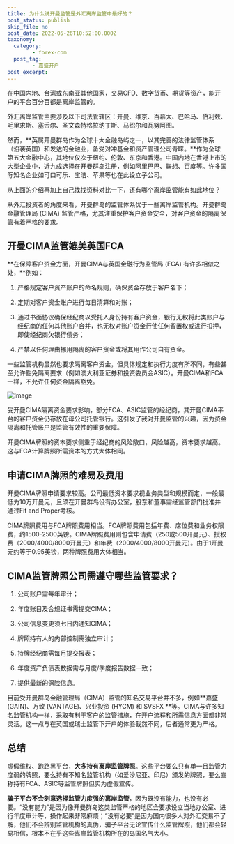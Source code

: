 ```yaml
---
title: 为什么说开曼监管是外汇离岸监管中最好的？
post_status: publish
skip_file: no
post_date: 2022-05-26T10:52:00.000Z
taxonomy:
  category:
        - forex-com
  post_tag:
        - 嘉盛开户
post_excerpt: 
---
```

在中国内地、台湾或东南亚其他国家，交易CFD、数字货币、期货等资产，能开户的平台百分百都是离岸监管的。

外汇离岸监管主要涉及以下司法管辖区：开曼、维京、百慕大、巴哈马、伯利兹、毛里求斯、塞舌尔、圣文森特格拉纳丁斯、马绍尔和瓦努阿图。

然而，**英属开曼群岛作为全球十大金融岛屿之一，以其完善的法律监管体系（沿袭英国）和发达的金融业，备受对冲基金和资产管理公司青睐。**作为全球第五大金融中心，其地位仅次于纽约、伦敦、东京和香港。中国内地在香港上市的大型企业中，近九成选择在开曼群岛注册，例如阿里巴巴、联想、百度等。许多国际知名企业如可口可乐、宝洁、苹果等也在此设立子公司。

从上面的介绍再加上自己找找资料对比一下，还有哪个离岸监管能有如此地位？

从外汇投资者的角度来看，开曼群岛的监管体系优于一些离岸监管机构。开曼群岛金融管理局 (CIMA) 监管严格，尤其注重保护客户资金安全，对客户资金的隔离保管有着严格的要求。

## 开曼CIMA监管媲美英国FCA

**在保障客户资金方面，开曼CIMA与英国金融行为监管局 (FCA) 有许多相似之处，**例如：

1. 严格规定客户资产账户的命名规则，确保资金存放于客户名下；

1. 定期对客户资金账户进行每日清算和对账；

1. 通过书面协议确保经纪商以受托人身份持有客户资金，银行无权将此类账户与经纪商的任何其他账户合并，也无权对账户资金行使任何留置权或进行扣押，即使经纪商欠银行债务；

1. 严禁以任何理由挪用隔离的客户资金或将其用作公司自有资金。

一些监管机构虽然也要求隔离客户资金，但具体规定和执行力度有所不同，有些甚至允许豁免隔离要求（例如澳大利亚证券和投资委员会ASIC）。开曼CIMA和FCA一样，不允许任何资金隔离豁免。

![Image](https://prod-files-secure.s3.us-west-2.amazonaws.com/39ed1227-6d7d-4570-be36-9ccd4a2c4241/bd849744-3fcb-4a37-8312-357962c8f065/image.png?X-Amz-Algorithm=AWS4-HMAC-SHA256&X-Amz-Content-Sha256=UNSIGNED-PAYLOAD&X-Amz-Credential=ASIAZI2LB4666KN3MHVQ%2F20250924%2Fus-west-2%2Fs3%2Faws4_request&X-Amz-Date=20250924T161354Z&X-Amz-Expires=3600&X-Amz-Security-Token=IQoJb3JpZ2luX2VjENf%2F%2F%2F%2F%2F%2F%2F%2F%2F%2FwEaCXVzLXdlc3QtMiJHMEUCIEzuvh4gKNLFWJXTbkhPtIMV%2F%2FMHAYEJlWi13ej9jz0xAiEA%2BNte%2FCZxoquac3K9oG0Dl0iKH0nNZrdewulsrIaJMewq%2FwMIYBAAGgw2Mzc0MjMxODM4MDUiDJFjtSuUZe0kmHw7oSrcA%2FpkbiwYVId%2BcrpzTkV4O7JYOXiNCV9UgirqOzhyK%2BHLuUvMtVxqfP5mD9tHDTndPvTqECwy0lFnezhidIeCwUVfk9nXaQBR%2FntcMfsQTu34NJPiH%2F0wFMg2s4IyPVx1TOTXYRBE%2BBMbmU42DrFoiyc4Nkt47KXH08MBBvAIJfQwQL98t2MjqiP%2Fk5EqCO2jhoBjg8vYvu2UkUiUeLJl%2BPFiT5dkJlwUSqinPoBE59bMo1P7e44gS5vJYjWUPBfjOy9nHfwQfGGiaHalBk2cYtZf7nleiL8s%2FpHwEY1DzE53g5o02z9VnqxRAZ%2FLeBhZBDC1lQiEqVre5XpErqV26KqMYXP%2FwidpG6xhHNLWreE4Sree03CvZVq0HpaCTCUHVS9ynqR8qn1GYwJfsY6WoZbpLoXsfXzykqXeRANTRu2rhaVNZvxdP1hXg9j%2FERnZ1Ptweist1RQgpTx5XqUz4Cz6Rmu%2FIafvsidJdm1Mzy4N3YKYv3%2FxRheBrTHGuVYGrktK48stV8GdldXiH%2BFV%2FS5e9UGxKSgn03%2BqxBBsclcv6KuTwIsyeU7y9j2Z%2BP5%2B11hoW99gUURmbGTXp2sf1ovNHMAtXyBl1Me6SMpSlXnDKtgQvG5o8XREe%2BmHMISX0MYGOqUB43AWfML5Oy8pbUk%2FvAkUHt9nUZtrAs2ExuFrtQZrQHhNFf3Ruoxg8DrbkMGwVSuVJ%2FbkjyE8EF9RpxVkOFvOBdhEuisUyAWfvzAvr2pD5yjrtk2Z0yHTrSNU%2BJkIblVT6lIGpgZKMCAsg9DgX0FrZIXccWI%2BXXVu4S1Yg1lAdJNil4S8quMR0t6QcDxoaBz85SD7DWmHCMNCL47gA1v8Y%2Fjocg3V&X-Amz-Signature=34b1386b000cd1494d7bfcefa0b169ec6ca75dea9890f7d356a8ff240eee5ebe&X-Amz-SignedHeaders=host&x-amz-checksum-mode=ENABLED&x-id=GetObject)

受开曼CIMA隔离资金要求影响，部分FCA、ASIC监管的经纪商，其开曼CIMA平台的客户资金仍存放在母公司托管银行。这引发了我对开曼监管的兴趣，因为资金隔离和托管账户是监管有效性的重要保障。

开曼CIMA牌照的资本要求侧重于经纪商的风险敞口，风险越高，资本要求越高。这与FCA计算牌照所需资本的方式大体相同。

## **申请CIMA牌照的难易及费用**

开曼CIMA牌照申请要求较高。公司最低资本要求视业务类型和规模而定，一般最低为10万开曼元，且须在开曼群岛设有办公室，股东和董事需经监管部门批准并通过Fit and Proper考核。

CIMA牌照费用与FCA牌照费用相当。FCA牌照费用包括年费、席位费和业务权限费，约1500-2500英镑。CIMA牌照费用则包含申请费（250或500开曼元）、授权费（2000/4000/8000开曼元）和年费（2000/4000/8000开曼元）。由于1开曼元约等于0.95英镑，两种牌照费用大体相当。

## CIMA监管牌照公司需遵守哪些监管要求？

1. 公司账户需每年审计；

1. 年度账目及合规证书需提交CIMA；

1. 公司信息变更须七日内通知CIMA；

1. 牌照持有人的内部控制需独立审计；

1. 持牌经纪商需每月提交报表；

1. 年度资产负债表数据需与月度/季度报告数据一致；

1. 提供最新的保险信息。

目前受开曼群岛金融管理局（CIMA）监管的知名交易平台并不多，例如**嘉盛 (GAIN)、万致 (VANTAGE)、兴业投资 (HYCM) 和 SVSFX **等。CIMA与许多知名监管机构一样，采取有利于客户的监管措施，在开户流程和所需信息方面都非常灵活。这一点与在英国或瑞士监管下开户的体验截然不同，后者通常更为严格。

## 总结

虚假维权、跑路黑平台，**大多持有离岸监管牌照**。这些平台要么只有单一且监管力度弱的牌照，要么持有不知名监管机构（如爱沙尼亚、印尼）颁发的牌照，要么宣称持有FCA、ASIC等监管牌照但实为虚假宣传。

**骗子平台不会刻意选择监管力度强的离岸监管**，因为既没有能力，也没有必要。“没有能力”是因为像开曼群岛这类监管严格的地区会要求设立当地办公室、进行年度审计等，操作起来非常麻烦；“没有必要”是因为国内很多人对外汇交易不了解，他们不会辨别监管机构的真伪，骗子平台无论宣传什么监管牌照，他们都会轻易相信，根本不在乎这些离岸监管机构所在的岛国名气大小。